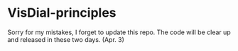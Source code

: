 # VisDial-principles

Sorry for my mistakes, I forget to update this repo. The code will be clear up and released in these two days. (Apr. 3)
